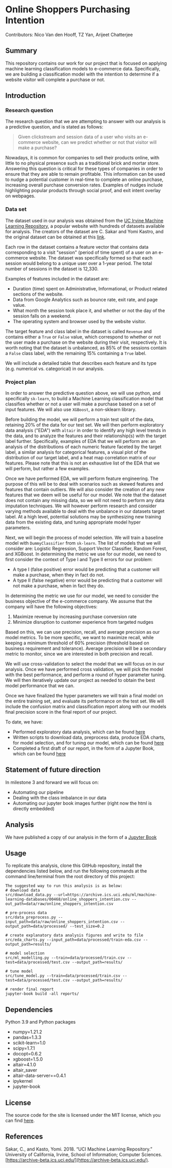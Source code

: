 
# Online Shoppers Purchasing Intention

Contributors: Nico Van den Hooff, TZ Yan, Arijeet Chatterjee

## Summary

This repository contains our work for our project that is focused on applying machine learning classification models to e-commerce data. Specifically, we are building a classification model with the intention to determine if a website visitor will complete a purchase or not.

## Introduction

### Research question

The research question that we are attempting to answer with our analysis is a predictive question, and is stated as follows:
> Given clickstream and session data of a user who visits an e-commerce website, can we predict whether or not that visitor will make a purchase?

Nowadays, it is common for companies to sell their products online, with little to no physical presence such as a traditional brick and mortar store. Answering this question is critical for these types of companies in order to ensure that they are able to remain profitable. This information can be used to nudge a potential customer in real-time to complete an online purchase, increasing overall purchase conversion rates. Examples of nudges include highlighting popular products through social proof, and exit intent overlay on webpages.

### Data set

The dataset used in our analysis was obtained from the [UC Irvine Machine Learning Repository](https://archive-beta.ics.uci.edu/), a popular website with hundreds of datasets available for analysis. The creators of the dataset are C. Sakar and Yomi Kastro, and the original dataset can be obtained at this [link](https://archive-beta.ics.uci.edu/ml/datasets/online+shoppers+purchasing+intention+dataset).

Each row in the dataset contains a feature vector that contains data corresponding to a visit "session" (period of time spent) of a user on an e-commerce website. The dataset was specifically formed so that each session would belong to a unique user over a 1-year period. The total number of sessions in the dataset is 12,330.

Examples of features included in the dataset are:

- Duration (time) spent on Administrative, Informational, or Product related sections of the website.
- Data from Google Analytics such as bounce rate, exit rate, and page value.
- What month the session took place it, and whether or not the day of the session falls on a weekend.
- The operating system and browser used by the website visitor.

The target feature and class label in the dataset is called `Revenue` and contains either a `True` or `False` value, which correspond to whether or not the user made a purchase on the website during their visit, respectively. It is worth noting that the dataset is unbalanced, as 85% of the sessions contain a `False` class label, with the remaining 15% containing a `True` label.

We will include a detailed table that describes each feature and its type (e.g. numerical vs. categorical) in our analysis.

### Project plan

In order to answer the predictive question above, we will use python, and specifically `sk-learn`, to build a Machine Learning classification model that classifies whether or not a user will make a purchase based on a set of input features.  We will also use `XGBoost`, a non-sklearn library.

Before building the model, we will perform a train test split of the data, retaining 20% of the data for our test set. We will then perform exploratory data analysis ("EDA") with `altair` in order to identify any high level trends in the data, and to analyze the features and their relationship(s) with the target label further. Specifically, examples of EDA that we will perform are: an analysis of the distributions of each numeric feature faceted by the target label, a similar analysis for categorical features, a visual plot of the distribution of our target label, and a heat map correlation matrix of our features. Please note that this is not an exhaustive list of the EDA that we will perform, but rather a few examples.

Once we have performed EDA, we will perform feature engineering. The purpose of this will be to deal with scenarios such as skewed features and features that contain outliers. We will also consider the creation of any new features that we deem will be useful for our model. We note that the dataset does not contain any missing data, so we will not need to perform any data imputation techniques. We will however perform research and consider varying methods available to deal with the unbalance in our datasets target label. At a high level, potential solutions may be synthesizing new training data from the existing data, and tuning appropriate model hyper parameters.

Next, we will begin the process of model selection. We will train a baseline model with `DummyClassifier` from `sk-learn`. The list of models that we will consider are: Logistic Regression, Support Vector Classifier, Random Forest, and XGBoost. In determining the metric we use for our model, we need to first consider the context of Type I and Type II errors for our problem:

- A type I (false positive) error would be predicting that a customer will make a purchase, when they in fact do not.
- A type II (false negative) error would be predicting that a customer will not make a purchase, when in fact they do.

In determining the metric we use for our model, we need to consider the business objective of the e-commerce company. We assume that the company will have the following objectives: 

1. Maximize revenue by increasing purchase conversion rate
2. Minimize disruption to customer experience from targeted nudges

Based on this, we can use precision, recall, and average precision as our model metrics. To be more specific, we want to maximize recall, while keeping a minimum threshold of 60% precision (threshold based on business requirement and tolerance). Average precision will be a secondary metric to monitor, since we are interested in both precision and recall.

We will use cross-validation to select the model that we will focus on in our analysis. Once we have performed cross validation, we will pick the model with the best performance, and perform a round of hyper parameter tuning. We will then iteratively update our project as needed to obtain the best model performance that we can.

Once we have finalized the hyper parameters we will train a final model on the entire training set, and evaluate its performance on the test set. We will include the confusion matrix and classification report along with our models final precision score in the final report of our project.

To date, we have:

- Performed exploratory data analysis, which can be found [here](https://github.com/UBC-MDS/online-shoppers-purchasing-intention/tree/main/eda)
- Written scripts to download data, preprocess data, produce EDA charts, for model selection, and for tuning our model, which can be found [here](https://github.com/UBC-MDS/online-shoppers-purchasing-intention/tree/main/src)
- Completed a first draft of our report, in the form of a Jupyter Book, which can be found [here](https://github.com/UBC-MDS/online-shoppers-purchasing-intention/tree/main/reports)

## Statement of future direction

In milestone 3 and forward we will focus on:

- Automating our pipeline
- Dealing with the class imbalance in our data
- Automating our jupyter book images further (right now the html is directly embedded)

## Analysis

We have published a copy of our analysis in the form of a [Jupyter Book](https://ubc-mds.github.io/online-shoppers-purchasing-intention/intro.html)

## Usage

To replicate this analysis, clone this GitHub repository, install the dependencies listed below, and run the following commands at the command line/terminal from the root directory of this project:

```
The suggested way to run this analysis is as below:
# download data
src/download_data.py --url=https://archive.ics.uci.edu/ml/machine-learning-databases/00468/online_shoppers_intention.csv --out_path=data/raw/online_shoppers_intention.csv

# pre-process data
src/data_preprocess.py --input_path=data/raw/online_shoppers_intention.csv --output_path=data/processed/ --test_size=0.2

# create explanatory data analysis figures and write to file
src/eda_charts.py --input_path=data/processed/train-eda.csv --output_path=results/

# model selection
src/ml_modelling.py --train=data/processed/train.csv --test=data/processed/test.csv --output_path=results/

# tune model
src/tune_model.py --train=data/processed/train.csv --test=data/processed/test.csv --output_path=results/

# render final report
jupyter-book build -all reports/
```

## Dependencies

Python 3.9 and Python packages

- numpy=1.21.2
- pandas=1.3.3
- scikit-learn=1.0
- scipy=1.7.1
- docopt=0.6.2
- xgboost=1.5.0
- altair=4.1.0
- altair_saver
- altair-data-server==0.4.1
- ipykernel
- jupyter-book

## License

The source code for the site is licensed under the MIT license, which you can find [here](https://github.com/UBC-MDS/online-shoppers-purchasing-intention/blob/main/LICENSE).

## References

Sakar, C., and Kasto, Yomi. 2018. “UCI Machine Learning Repository.” University of California, Irvine, School of Information; Computer Sciences. [https://archive-beta.ics.uci.edu/](https://archive-beta.ics.uci.edu/).
